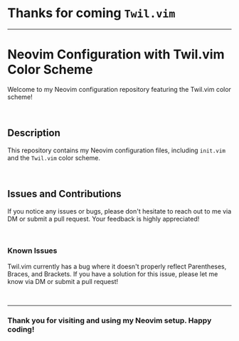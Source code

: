 # Thanks for coming `Twil.vim`
<hr>

# Neovim Configuration with Twil.vim Color Scheme

 Welcome to my Neovim configuration repository featuring the Twil.vim color scheme!
 
 <br>

## Description

 This repository contains my Neovim configuration files, including `init.vim` and the `Twil.vim` color scheme.
 
 <br>

## Issues and Contributions

 If you notice any issues or bugs, please don't hesitate to reach out to me via DM or submit a pull request. Your feedback is highly appreciated!
 
 <br>

### Known Issues

 Twil.vim currently has a bug where it doesn't properly reflect Parentheses, Braces, and Brackets. If you have a solution for this issue, please let me know via DM or submit a pull request!

<br>

<hr>

### Thank you for visiting and using my Neovim setup. Happy coding!
